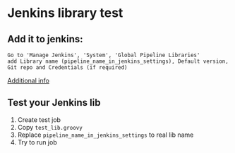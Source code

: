 # Jenkins library test
## Add it to jenkins:
```
Go to 'Manage Jenkins', 'System', 'Global Pipeline Libraries'
add Library name (pipeline_name_in_jenkins_settings), Default version, Git repo and Credentials (if required)
```
[Additional info](https://www.jenkins.io/doc/book/pipeline/shared-libraries/)
## Test your Jenkins lib
1. Create test job
2. Copy `test_lib.groovy`
3. Replace `pipeline_name_in_jenkins_settings` to real lib name
4. Try to run job


